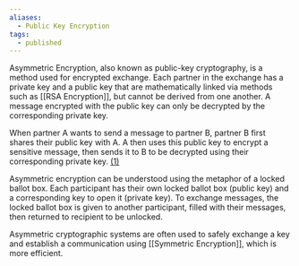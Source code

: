```yaml
---
aliases:
  - Public Key Encryption
tags:
  - published
---
```

Asymmetric Encryption, also known as public-key cryptography, is a method used for encrypted exchange. Each partner in the exchange has a private key and a public key that are mathematically linked via methods such as [[RSA Encryption]], but cannot be derived from one another. A message encrypted with the public key can only be decrypted by the corresponding private key. 

When partner A wants to send a message to partner B, partner B first shares their public key with A. A then uses this public key to encrypt a sensitive message, then sends it to B to be decrypted using their corresponding private key. [(1)](https://www.youtube.com/watch?v=AQDCe585Lnc)

Asymmetric encryption can be understood using the metaphor of a locked ballot box. Each participant has their own locked ballot box (public key) and a corresponding key to open it (private key). To exchange messages, the locked ballot box is given to another participant, filled with their messages, then returned to recipient to be unlocked. 

Asymmetric cryptographic systems are often used to safely exchange a key and establish a communication using [[Symmetric Encryption]], which is more efficient. 